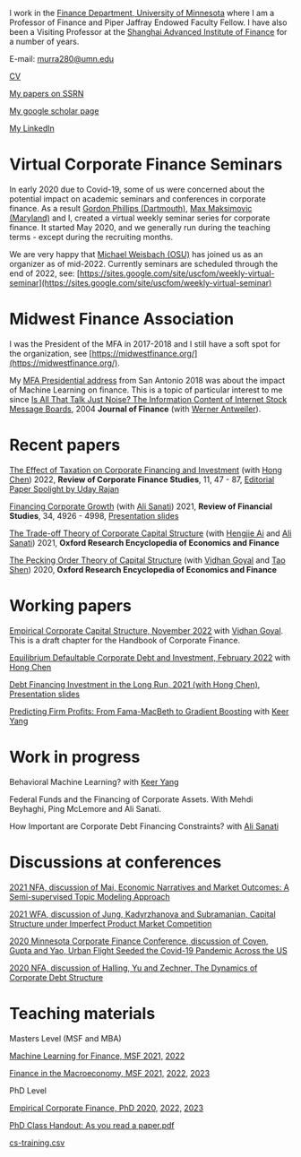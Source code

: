 I work in the [Finance Department, University of Minnesota](https://carlsonschool.umn.edu/faculty/murray-frank) where I am a Professor of Finance and Piper Jaffray Endowed Faculty Fellow. I have also been a Visiting Professor at the [Shanghai Advanced Institute of Finance](https://en.saif.sjtu.edu.cn/) for a number of years.

E-mail: murra280@umn.edu

[CV](https://github.com/mzfrank/myweb/files/8006713/Vita2021_December_Murray.Frank.pdf)

[My papers on SSRN](https://papers.ssrn.com/sol3/cf_dev/AbsByAuth.cfm?per_id=59982)

[My google scholar page](https://scholar.google.com/citations?user=iizj77oAAAAJ&hl=en&oi=sra)

[My LinkedIn](https://www.linkedin.com/in/murray-frank-5b5666a5/)

# Virtual Corporate Finance Seminars

In early 2020 due to Covid-19, some of us were concerned about the potential impact on academic seminars and conferences in corporate finance. As a result [Gordon Phillips (Dartmouth)](http://faculty.tuck.dartmouth.edu/gordon-phillips/), [Max Maksimovic (Maryland)](https://www.rhsmith.umd.edu/directory/vojislav-max-maksimovic) and I, created a virtual weekly seminar series for corporate finance. It started May 2020, and we generally run during the teaching terms - except during the recruiting months. 

We are very happy that [Michael Weisbach (OSU)](https://u.osu.edu/weisbach.2/) has joined us as an organizer as of mid-2022. Currently seminars are scheduled through the end of 2022, see: [https://sites.google.com/site/uscfom/weekly-virtual-seminar](https://sites.google.com/site/uscfom/weekly-virtual-seminar)

# Midwest Finance Association

I was the President of the MFA in 2017-2018 and I still have a soft spot for the organization, see [https://midwestfinance.org/](https://midwestfinance.org/). 

My [MFA Presidential address](https://midwestfinance.org/wp-content/uploads/2020/08/presidential-address-march18.pdf) from San Antonio 2018 was about the impact of Machine Learning on finance. This is a topic of particular interest to me since [Is All That Talk Just Noise? The Information Content of Internet Stock Message Boards](https://doi.org/10.1111/j.1540-6261.2004.00662.x), 2004 **Journal of Finance** (with [Werner Antweiler](https://wernerantweiler.ca/)).

# Recent papers 

[The Effect of Taxation on Corporate Financing and Investment](https://ssrn.com/abstract=2878057) (with [Hong Chen](http://en.saif.sjtu.edu.cn/faculty-research/chen-hong)) 2022, **Review of Corporate Finance Studies**, 11, 47 - 87, [Editorial Paper Spolight by Uday Rajan](http://sfsrcfs.org/news/paper-spotlight-the-effect-of-taxation-on-corporate-financing-and-investment/)

[Financing Corporate Growth](https://academic.oup.com/rfs/article-abstract/34/10/4926/6020280) (with [Ali Sanati](https://www.alisanati.com/)) 2021, **Review of Financial Studies**, 34, 4926 - 4998, [Presentation slides](https://github.com/mzfrank/myweb/files/6826544/FrankSanati_2020Virtual.pdf)

[The Trade-off Theory of Corporate Capital Structure](https://ssrn.com/abstract=3595492) (with [Hengjie Ai](https://www.hengjieai.com/) and [Ali Sanati](https://www.alisanati.com/)) 2021, **Oxford Research Encyclopedia of Economics and Finance** 

[The Pecking Order Theory of Capital Structure](https://ssrn.com/abstract=3540610) (with [Vidhan Goyal](https://www.vidhangoyal.com/) and [Tao Shen](http://www.sem.tsinghua.edu.cn/en/shentao)) 2020, **Oxford Research Encyclopedia of Economics and Finance** 

# Working papers
[Empirical Corporate Capital Structure, November 2022](https://papers.ssrn.com/sol3/papers.cfm?abstract_id=4283132) with [Vidhan Goyal](https://www.vidhangoyal.com/). This is a draft chapter for the Handbook of Corporate Finance. 

[Equilibrium Defaultable Corporate Debt and Investment, February 2022](https://github.com/mzfrank/myweb/files/8043782/Defaultable-Firm-2022_Feb.pdf) with [Hong Chen](http://en.saif.sjtu.edu.cn/faculty-research/chen-hong)

[Debt Financing Investment in the Long Run, 2021 (with Hong Chen)](https://github.com/mzfrank/myweb/files/6823733/ChenFrank2021June02.pdf),
[Presentation slides](https://github.com/mzfrank/myweb/files/6825712/Talk_ChenFrank_2021Mar05.pdf)

[Predicting Firm Profits: From Fama-MacBeth to Gradient Boosting](https://ssrn.com/abstract=3919194) with [Keer Yang](https://keeryang.github.io/) 

# Work in progress

Behavioral Machine Learning? with [Keer Yang](https://keeryang.github.io/) 

Federal Funds and the Financing of Corporate Assets. With Mehdi Beyhaghi, Ping McLemore and Ali Sanati. 

How Important are Corporate Debt Financing Constraints? with [Ali Sanati](https://www.alisanati.com/)  

# Discussions at conferences

[2021 NFA, discussion of Mai, Economic Narratives and Market Outcomes: A Semi-supervised Topic Modeling Approach](https://github.com/mzfrank/myweb/files/7197947/EconomicNarratives_Discussion_NFA_2021.pdf)

[2021 WFA, discussion of Jung, Kadyrzhanova and Subramanian, Capital Structure under Imperfect Product Market Competition](https://github.com/mzfrank/myweb/files/6823894/Capital.Structure.under.Imperfect.Product.Market.CompetitionUpdated.pdf)

[2020 Minnesota Corporate Finance Conference, discussion of Coven, Gupta and Yao, Urban Flight Seeded the Covid-19 Pandemic Across the US](https://github.com/mzfrank/myweb/files/6823952/Comments.on.Urban.Flight.paper.2020.Oct.pdf)

[2020 NFA, discussion of Halling, Yu and Zechner, The Dynamics of Corporate Debt Structure](https://github.com/mzfrank/myweb/files/6823969/MFrank_NFA_Discussion_2020Updated.pdf)

# Teaching materials

Masters Level (MSF and MBA)

[Machine Learning for Finance, MSF 2021,](https://github.com/mzfrank/myweb/files/6823590/ML_for_Finance_syllabus_2021.pdf)
[2022](https://github.com/mzfrank/myweb/files/8238277/ML_for_Finance_syllabus_2022.pdf)

[Finance in the Macroeconomy, MSF 2021,](https://github.com/mzfrank/myweb/files/6823561/6621_MSF_2021_Syllabus.pdf)
[2022,](https://github.com/mzfrank/myweb/files/10461619/6621_MSF_2022_Syllabus.pdf)
[2023](https://github.com/mzfrank/myweb/files/10461615/6621_Syllabus_2023.pdf)

PhD Level

[Empirical Corporate Finance, PhD 2020,](https://github.com/mzfrank/myweb/files/6823541/8823_Syllabus2020.pdf)
[2022,](https://github.com/mzfrank/myweb/files/8238320/8823_Syllabus2022.pdf) 
[2023](https://github.com/mzfrank/myweb/files/10461607/8823_Syllabus_2023.pdf)

[PhD Class Handout: As you read a paper.pdf](https://github.com/mzfrank/myweb/files/10179637/As.you.read.a.paper.pdf)



[cs-training.csv](https://github.com/mzfrank/myweb/files/11216087/cs-training.csv)
